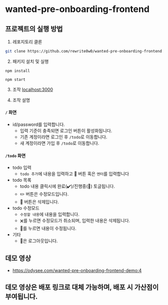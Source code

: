 # wanted-pre-onboarding-frontend

## 프로젝트의 실행 방법

1. 레포지토리 클론

```bash
git clone https://github.com/rewrite0w0/wanted-pre-onboarding-frontend.git
```

2. 패키지 설치 및 실행

```npm
npm install

npm start
```

3. 조작
   [localhost:3000](http://localhost:3000)

4. 조작 설명

#### `/` 화면

- id/password를 입력합니다.
  - 입력 기준이 충족되면 로그인 버튼이 활성화됩니다.
  - 기존 계정이라면 로그인 후 `/todo`로 이동합니다.
  - 새 계정이라면 가입 후 `/todo`로 이동합니다.

#### `/todo` 화면

- todo 입력
  - `todo 추가`에 내용을 입력하고 📝 버튼 혹은 `엔터`를 입력합니다
- todo 목록
  - todo 내용 클릭시에 완료(✔️)/진행중(💬) 토글됩니다.
  - ✏️ 버튼은 수정모드입니다.
  - 🧼 버튼은 삭제입니다.
- todo 수정모드
  - `수정할 내용`에 내용을 입력합니다.
  - 🗙를 누르면 수정모드가 취소되며, 입력한 내용은 삭제됩니다.
  - 💾를 누르면 내용이 수정됩니다.
- 기타
  - 👋은 로그아웃입니다.

## 데모 영상

- https://odysee.com/wanted-pre-onboarding-frontend-demo:4

## 데모 영상은 배포 링크로 대체 가능하며, 배포 시 가산점이 부여됩니다.
